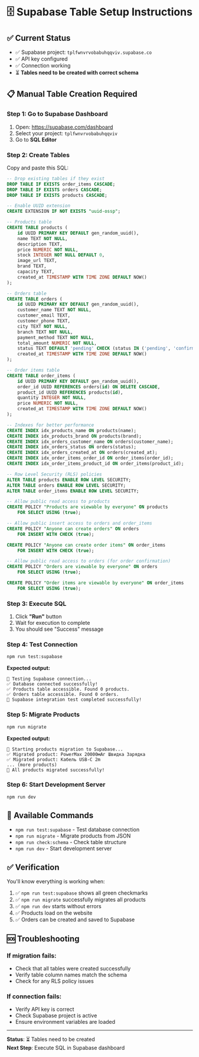 # 🗄️ Supabase Table Setup Instructions

## ✅ Current Status

- ✅ Supabase project: `tplfwnvrvobabuhqqviv.supabase.co`
- ✅ API key configured
- ✅ Connection working
- ⏳ **Tables need to be created with correct schema**

## 📋 Manual Table Creation Required

### Step 1: Go to Supabase Dashboard

1. Open: https://supabase.com/dashboard
2. Select your project: `tplfwnvrvobabuhqqviv`
3. Go to **SQL Editor**

### Step 2: Create Tables

Copy and paste this SQL:

```sql
-- Drop existing tables if they exist
DROP TABLE IF EXISTS order_items CASCADE;
DROP TABLE IF EXISTS orders CASCADE;
DROP TABLE IF EXISTS products CASCADE;

-- Enable UUID extension
CREATE EXTENSION IF NOT EXISTS "uuid-ossp";

-- Products table
CREATE TABLE products (
    id UUID PRIMARY KEY DEFAULT gen_random_uuid(),
    name TEXT NOT NULL,
    description TEXT,
    price NUMERIC NOT NULL,
    stock INTEGER NOT NULL DEFAULT 0,
    image_url TEXT,
    brand TEXT,
    capacity TEXT,
    created_at TIMESTAMP WITH TIME ZONE DEFAULT NOW()
);

-- Orders table
CREATE TABLE orders (
    id UUID PRIMARY KEY DEFAULT gen_random_uuid(),
    customer_name TEXT NOT NULL,
    customer_email TEXT,
    customer_phone TEXT,
    city TEXT NOT NULL,
    branch TEXT NOT NULL,
    payment_method TEXT NOT NULL,
    total_amount NUMERIC NOT NULL,
    status TEXT DEFAULT 'pending' CHECK (status IN ('pending', 'confirmed', 'shipped', 'delivered', 'cancelled')),
    created_at TIMESTAMP WITH TIME ZONE DEFAULT NOW()
);

-- Order items table
CREATE TABLE order_items (
    id UUID PRIMARY KEY DEFAULT gen_random_uuid(),
    order_id UUID REFERENCES orders(id) ON DELETE CASCADE,
    product_id UUID REFERENCES products(id),
    quantity INTEGER NOT NULL,
    price NUMERIC NOT NULL,
    created_at TIMESTAMP WITH TIME ZONE DEFAULT NOW()
);

-- Indexes for better performance
CREATE INDEX idx_products_name ON products(name);
CREATE INDEX idx_products_brand ON products(brand);
CREATE INDEX idx_orders_customer_name ON orders(customer_name);
CREATE INDEX idx_orders_status ON orders(status);
CREATE INDEX idx_orders_created_at ON orders(created_at);
CREATE INDEX idx_order_items_order_id ON order_items(order_id);
CREATE INDEX idx_order_items_product_id ON order_items(product_id);

-- Row Level Security (RLS) policies
ALTER TABLE products ENABLE ROW LEVEL SECURITY;
ALTER TABLE orders ENABLE ROW LEVEL SECURITY;
ALTER TABLE order_items ENABLE ROW LEVEL SECURITY;

-- Allow public read access to products
CREATE POLICY "Products are viewable by everyone" ON products
    FOR SELECT USING (true);

-- Allow public insert access to orders and order_items
CREATE POLICY "Anyone can create orders" ON orders
    FOR INSERT WITH CHECK (true);

CREATE POLICY "Anyone can create order items" ON order_items
    FOR INSERT WITH CHECK (true);

-- Allow public read access to orders (for order confirmation)
CREATE POLICY "Orders are viewable by everyone" ON orders
    FOR SELECT USING (true);

CREATE POLICY "Order items are viewable by everyone" ON order_items
    FOR SELECT USING (true);
```

### Step 3: Execute SQL

1. Click **"Run"** button
2. Wait for execution to complete
3. You should see "Success" message

### Step 4: Test Connection

```bash
npm run test:supabase
```

**Expected output:**

```
🧪 Testing Supabase connection...
✅ Database connected successfully!
✅ Products table accessible. Found 0 products.
✅ Orders table accessible. Found 0 orders.
🎉 Supabase integration test completed successfully!
```

### Step 5: Migrate Products

```bash
npm run migrate
```

**Expected output:**

```
🚀 Starting products migration to Supabase...
✅ Migrated product: PowerMax 20000мАг Швидка Зарядка
✅ Migrated product: Кабель USB-C 2m
... (more products)
🎉 All products migrated successfully!
```

### Step 6: Start Development Server

```bash
npm run dev
```

## 🔧 Available Commands

- `npm run test:supabase` - Test database connection
- `npm run migrate` - Migrate products from JSON
- `npm run check:schema` - Check table structure
- `npm run dev` - Start development server

## ✅ Verification

You'll know everything is working when:

1. ✅ `npm run test:supabase` shows all green checkmarks
2. ✅ `npm run migrate` successfully migrates all products
3. ✅ `npm run dev` starts without errors
4. ✅ Products load on the website
5. ✅ Orders can be created and saved to Supabase

## 🆘 Troubleshooting

### If migration fails:

- Check that all tables were created successfully
- Verify table column names match the schema
- Check for any RLS policy issues

### If connection fails:

- Verify API key is correct
- Check Supabase project is active
- Ensure environment variables are loaded

---

**Status**: ⏳ Tables need to be created  
**Next Step**: Execute SQL in Supabase dashboard
